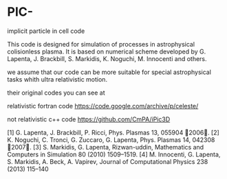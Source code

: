 # PIC-
implicit particle in cell code

This code is designed for simulation of processes in astrophysical colisionless plasma. 
It is based on numerical scheme developed by G. Lapenta, J. Brackbill, S. Markidis, K. Noguchi, M. Innocenti and others.

we assume that our code can be more suitable for special astrophysical tasks whith ultra relativistic motion.

their original codes you can see at

relativistic fortran code
https://code.google.com/archive/p/celeste/

not relativistic c++ code
https://github.com/CmPA/iPic3D

[1] G. Lapenta, J. Brackbill, P. Ricci, Phys. Plasmas 13, 055904 2006.
[2] K. Noguchi, C. Tronci, G. Zuccaro, G. Lapenta, Phys. Plasmas 14, 042308 2007.
[3] S. Markidis, G. Lapenta, Rizwan-uddin, Mathematics and Computers in Simulation 80 (2010) 1509–1519.
[4] M. Innocenti, G. Lapenta, S. Markidis, A. Beck, A. Vapirev, Journal of Computational Physics 238 (2013) 115–140





